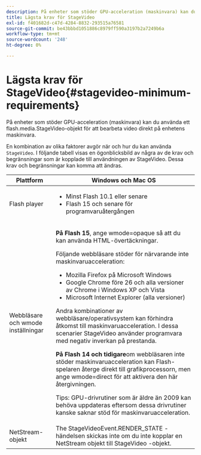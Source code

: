 ```yaml
---
description: På enheter som stöder GPU-acceleration (maskinvara) kan du använda ett flash.media.StageVideo-objekt för att bearbeta video direkt på enhetens maskinvara.
title: Lägsta krav för StageVideo
exl-id: f401682d-c47d-4284-8832-293515a76581
source-git-commit: be43bbbd1051886c8979ff590a3197b2a7249b6a
workflow-type: tm+mt
source-wordcount: '248'
ht-degree: 0%

---
```


# Lägsta krav för StageVideo{#stagevideo-minimum-requirements}

På enheter som stöder GPU-acceleration (maskinvara) kan du använda ett flash.media.StageVideo-objekt för att bearbeta video direkt på enhetens maskinvara.

<!--<a id="section_64DDAA8DB215493E8A7CA6636819D350"></a>-->

En kombination av olika faktorer avgör när och hur du kan använda `StageVideo`. I följande tabell visas en ögonblicksbild av några av de krav och begränsningar som är kopplade till användningen av StageVideo. Dessa krav och begränsningar kan komma att ändras.

<table id="table_882F4462A5AE47E28A60A39D112164A7"> 
 <thead> 
  <tr> 
   <th colname="col1" class="entry"> Plattform </th> 
   <th colname="col2" class="entry"> Windows och Mac OS </th> 
  </tr>
 </thead>
 <tbody> 
  <tr> 
   <td colname="col1"> Flash player </td> 
   <td colname="col2"> 
    <ul id="ul_s42_lm2_jp"> 
     <li id="li_308FA9EC206B437A9EE04C29F9480B73">Minst Flash 10.1 eller senare </li> 
     <li id="li_5898EDB0D12A43389076BCC7F4A27A0A">Flash 15 och senare för programvaruåtergången </li> 
    </ul> </td> 
  </tr> 
  <tr> 
   <td colname="col1">Webbläsare och <span class="codeph"> wmode</span> inställningar </td> 
   <td colname="col2"> <p><b>På Flash 15</b>, ange <span class="codeph"> wmode=opaque</span> så att du kan använda HTML-övertäckningar. </p> <p>Följande webbläsare stöder för närvarande inte maskinvaruacceleration: 
     <ul id="ul_frv_ykf_jp"> 
      <li id="li_3D407A61FEE042A9B85A6EFACA6D7719">Mozilla Firefox på Microsoft Windows </li> 
      <li id="li_39B85AC352564DA8B86EA826638F1F4B">Google Chrome före 26 och alla versioner av Chrome i Windows XP och Vista </li> 
      <li id="li_0042BA6070C849E6B7C4B4BF4333F712">Microsoft Internet Explorer (alla versioner) </li> 
     </ul>Andra kombinationer av webbläsare/operativsystem kan förhindra åtkomst till maskinvaruacceleration. I dessa scenarier <span class="codeph"> StageVideo</span> använder programvara med negativ inverkan på prestanda. </p> <p><b>På Flash 14 och tidigare</b>om webbläsaren inte stöder maskinvaruacceleration kan Flash-spelaren återge direkt till grafikprocessorn, men ange <span class="codeph"> wmode=direct</span> för att aktivera den här återgivningen. <p>Tips: GPU-drivrutiner som är äldre än 2009 kan behöva uppdateras eftersom dessa drivrutiner kanske saknar stöd för maskinvaruacceleration. </p> </p> </td> 
  </tr> 
  <tr> 
   <td colname="col1"> NetStream-objekt </td> 
   <td colname="col2">The <span class="codeph"> StageVideoEvent.RENDER_STATE</span> -händelsen skickas inte om du inte kopplar en <span class="codeph"> NetStream</span> objekt till <span class="codeph"> StageVideo</span> -objekt. </td> 
  </tr> 
 </tbody> 
</table>
